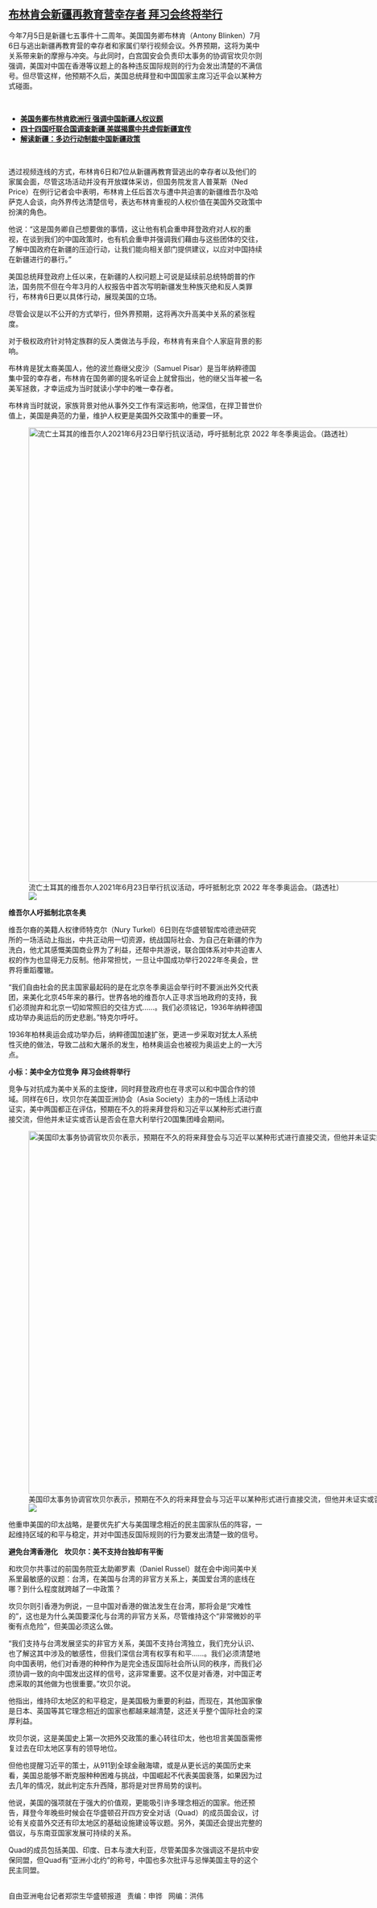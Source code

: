 <!--1625604600000-->
[布林肯会新疆再教育营幸存者  拜习会终将举行](https://www.rfa.org/mandarin/yataibaodao/shaoshuminzu/rc-07062021105027.html)
------

<p></p><p>今年7月5日是新疆七五事件十二周年。美国国务卿布林肯（Antony Blinken）7月6日与逃出新疆再教育营的幸存者和家属们举行视频会议。外界预期，这将为美中关系带来新的摩擦与冲突。与此同时，白宫国安会负责印太事务的协调官坎贝尔则强调，美国对中国在香港等议题上的各种违反国际规则的行为会发出清楚的不满信号。但尽管这样，他预期不久后，美国总统拜登和中国国家主席习近平会以某种方式碰面。</p><p><br/></p><ul><li><a href="https://www.rfa.org/mandarin/yataibaodao/junshiwaijiao/cl3-06252021135254.html"><strong>美国务卿布林肯欧洲行 强调中国新疆人权议题</strong></a></li><li><strong><a href="https://www.rfa.org/mandarin/yataibaodao/shaoshuminzu/bx-06232021130704.html">四十四国吁联合国调查新疆 美媒揭露中共虚假新疆宣传</a></strong></li><li><strong><a href="https://www.rfa.org/mandarin/zhuanlan/jieduxinjiang/xj-04022021155726.html">解读新疆：多边行动制裁中国新疆政策</a></strong></li></ul><p><br/></p><p>透过视频连线的方式，布林肯6日和7位从新疆再教育营逃出的幸存者以及他们的家属会面，尽管这场活动并没有开放媒体采访，但国务院发言人普莱斯（Ned Price）在例行记者会中表明，布林肯上任后首次与遭中共迫害的新疆维吾尔及哈萨克人会谈，向外界传达清楚信号，表达布林肯重视的人权价值在美国外交政策中扮演的角色。</p><p>他说：“这是国务卿自己想要做的事情，这让他有机会重申拜登政府对人权的重视，在谈到我们的中国政策时，也有机会重申并强调我们藉由与这些团体的交往，了解中国政府在新疆的压迫行动，让我们能向相关部门提供建议，以应对中国持续在新疆进行的暴行。”</p><p>美国总统拜登政府上任以来，在新疆的人权问题上可说是延续前总统特朗普的作法，国务院不但在今年3月的人权报告中首次写明新疆发生种族灭绝和反人类罪行，布林肯6日更以具体行动，展现美国的立场。</p><p>尽管会议是以不公开的方式举行，但外界预期，这将再次升高美中关系的紧张程度。</p><p>对于极权政府针对特定族群的反人类做法与手段，布林肯有来自个人家庭背景的影响。</p><p>布林肯是犹太裔美国人，他的波兰裔继父皮沙（Samuel Pisar）是当年纳粹德国集中营的幸存者，布林肯在国务卿的提名听证会上就曾指出，他的继父当年被一名美军拯救，才幸运成为当时就读小学中的唯一幸存者。</p><p>布林肯当时就说，家族背景对他从事外交工作有深远影响，他深信，在捍卫普世价值上，美国是典范的力量，维护人权更是美国外交政策中的重要一环。</p><p><figure class="image-richtext image-inline captioned" style="width:1280px;"><img alt="流亡土耳其的维吾尔人2021年6月23日举行抗议活动，呼吁抵制北京 2022 年冬季奥运会。（路透社）" height="902" src="https://www.rfa.org/mandarin/yataibaodao/shaoshuminzu/rc-07062021105027.html/rc0706a.jpg/@@images/e7635af8-4ab0-449f-bf44-dd0933f28d32.jpeg" title="rc0706a.jpg" width="1280"/><figcaption class="image-caption">流亡土耳其的维吾尔人2021年6月23日举行抗议活动，呼吁抵制北京 2022 年冬季奥运会。（路透社）</figcaption><small></small><div id="zoomattribute"><a data-caption="流亡土耳其的维吾尔人2021年6月23日举行抗议活动，呼吁抵制北京 2022 年冬季奥运会。（路透社）" data-fancybox="" href="https://www.rfa.org/mandarin/yataibaodao/shaoshuminzu/rc-07062021105027.html/rc0706a.jpg" id="single_image" title="流亡土耳其的维吾尔人2021年6月23日举行抗议活动，呼吁抵制北京 2022 年冬季奥运会。（路透社）"><img src="/++plone++rfa-resources/img/icon-zoom.png"/></a></div></figure></p><p><strong>维吾尔人吁抵制北京冬奥</strong></p><p>维吾尔裔的美籍人权律师特克尔（Nury Turkel）6日则在华盛顿智库哈德逊研究所的一场活动上指出，中共正动用一切资源，统战国际社会、为自己在新疆的作为洗白，他尤其感慨美国商业界为了利益，还帮中共游说，联合国体系对中共迫害人权的作为也显得无力反制。他非常担忧，一旦让中国成功举行2022年冬奥会，世界将重蹈覆辙。</p><p>“我们自由社会的民主国家最起码的是在北京冬季奥运会举行时不要派出外交代表团，来美化北京45年来的暴行。世界各地的维吾尔人正寻求当地政府的支持，我们必须抛弃和北京一切如常照旧的交往方式……。我们必须铭记，1936年纳粹德国成功举办奥运后的历史悲剧。”特克尔呼吁。</p><p>1936年柏林奥运会成功举办后，纳粹德国加速扩张，更进一步采取对犹太人系统性灭绝的做法，导致二战和大屠杀的发生，柏林奥运会也被视为奥运史上的一大污点。</p><p><strong>小标：美中全方位竞争</strong> <strong>拜习</strong><strong>会终将举行</strong></p><p>竞争与对抗成为美中关系的主旋律，同时拜登政府也在寻求可以和中国合作的领域。同样在6日，坎贝尔在美国亚洲协会（Asia Society）主办的一场线上活动中证实，美中两国都正在评估，预期在不久的将来拜登将和习近平以某种形式进行直接交流，但他并未证实或否认是否会在意大利举行20国集团峰会期间。</p><p><figure class="image-richtext image-inline captioned" style="width:1280px;"><img alt="美国印太事务协调官坎贝尔表示，预期在不久的将来拜登会与习近平以某种形式进行直接交流，但他并未证实或否认拜习会是否将排在意大利举行二十国集团峰会期间。（路透社图片）" height="720" src="https://www.rfa.org/mandarin/yataibaodao/shaoshuminzu/rc-07062021105027.html/rc0706b.jpg/@@images/6f6acabc-13c3-41db-bfa1-4d4f1b0b9e81.jpeg" title="rc0706b.jpg" width="1280"/><figcaption class="image-caption">美国印太事务协调官坎贝尔表示，预期在不久的将来拜登会与习近平以某种形式进行直接交流，但他并未证实或否认拜习会是否将排在意大利举行二十国集团峰会期间。（路透社图片）</figcaption><small></small><div id="zoomattribute"><a data-caption="美国印太事务协调官坎贝尔表示，预期在不久的将来拜登会与习近平以某种形式进行直接交流，但他并未证实或否认拜习会是否将排在意大利举行二十国集团峰会期间。（路透社图片）" data-fancybox="" href="https://www.rfa.org/mandarin/yataibaodao/shaoshuminzu/rc-07062021105027.html/rc0706b.jpg" id="single_image" title="美国印太事务协调官坎贝尔表示，预期在不久的将来拜登会与习近平以某种形式进行直接交流，但他并未证实或否认拜习会是否将排在意大利举行二十国集团峰会期间。（路透社图片）"><img src="/++plone++rfa-resources/img/icon-zoom.png"/></a></div></figure></p><p>他重申美国的印太战略，是要优先扩大与美国理念相近的民主国家队伍的阵容，一起维持区域的和平与稳定，并对中国违反国际规则的行为要发出清楚一致的信号。</p><p><strong>避免台湾香港化</strong><strong>    </strong><strong>坎贝尔：美不支持台独却有平衡</strong></p><p>和坎贝尔共事过的前国务院亚太助卿罗素（Daniel Russel）就在会中询问美中关系里最敏感的议题：台湾，在美国与台湾的非官方关系上，美国爱台湾的底线在哪？到什么程度就跨越了一中政策？</p><p>坎贝尔则引香港为例说，一旦中国对香港的做法发生在台湾，那将会是“灾难性的”，这也是为什么美国要深化与台湾的非官方关系，尽管维持这个“非常微妙的平衡有点危险”，但美国必须这么做。</p><p>“我们支持与台湾发展坚实的非官方关系，美国不支持台湾独立，我们充分认识、也了解这其中涉及的敏感性，但我们深信台湾有权享有和平……。我们必须清楚地向中国表明，他们对香港的种种作为是完全违反国际社会所认同的秩序，而我们必须协调一致的向中国发出这样的信号，这非常重要。这不仅是对香港，对中国正考虑采取的其他做为也很重要。”坎贝尔说。</p><p>他指出，维持印太地区的和平稳定，是美国极为重要的利益，而现在，其他国家像是日本、英国等其它理念相近的国家也都越来越清楚，这还关乎整个国际社会的深厚利益。</p><p>坎贝尔说，这是美国史上第一次把外交政策的重心转往印太，他也坦言美国亟需修复过去在印太地区享有的领导地位。</p><p>但他也提醒习近平的策士，从911到全球金融海啸，或是从更长远的美国历史来看，美国总能够不断克服种种困难与挑战，中国崛起不代表美国衰落，如果因为过去几年的情况，就此判定东升西降，那将是对世界局势的误判。</p><p>他说，美国的强项就在于强大的价值观，更能吸引许多理念相近的国家。他还预告，拜登今年晚些时候会在华盛顿召开四方安全对话（Quad）的成员国会议，讨论有关疫苗外交还有印太地区的基础设施建设等议题。另外，美国还会提出完整的倡议，与东南亚国家发展可持续的关系。</p><p>Quad的成员包括美国、印度、日本与澳大利亚，尽管美国多次强调这不是抗中安保同盟，但Quad有“亚洲小北约”的称号，中国也多次批评与忌惮美国主导的这个民主同盟。</p><p><br/>自由亚洲电台记者郑崇生华盛顿报道   责编：申铧   网编：洪伟</p>
